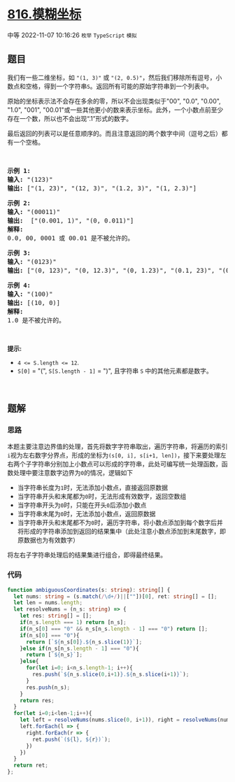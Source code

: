 # [816.模糊坐标](https://leetcode.cn/problems/ambiguous-coordinates)
<span class="diff diff-medium">中等</span>
2022-11-07 10:16:26 `枚举` `TypeScript` `模拟`
## 题目
<p>我们有一些二维坐标，如&nbsp;<code>&quot;(1, 3)&quot;</code>&nbsp;或&nbsp;<code>&quot;(2, 0.5)&quot;</code>，然后我们移除所有逗号，小数点和空格，得到一个字符串<code>S</code>。返回所有可能的原始字符串到一个列表中。</p>

<p>原始的坐标表示法不会存在多余的零，所以不会出现类似于&quot;00&quot;, &quot;0.0&quot;, &quot;0.00&quot;, &quot;1.0&quot;, &quot;001&quot;, &quot;00.01&quot;或一些其他更小的数来表示坐标。此外，一个小数点前至少存在一个数，所以也不会出现&ldquo;.1&rdquo;形式的数字。</p>

<p>最后返回的列表可以是任意顺序的。而且注意返回的两个数字中间（逗号之后）都有一个空格。</p>

<p>&nbsp;</p>

<pre>
<strong>示例 1:</strong>
<strong>输入:</strong> &quot;(123)&quot;
<strong>输出:</strong> [&quot;(1, 23)&quot;, &quot;(12, 3)&quot;, &quot;(1.2, 3)&quot;, &quot;(1, 2.3)&quot;]
</pre>

<pre>
<strong>示例 2:</strong>
<strong>输入:</strong> &quot;(00011)&quot;
<strong>输出:</strong> &nbsp;[&quot;(0.001, 1)&quot;, &quot;(0, 0.011)&quot;]
<strong>解释:</strong> 
0.0, 00, 0001 或 00.01 是不被允许的。
</pre>

<pre>
<strong>示例 3:</strong>
<strong>输入:</strong> &quot;(0123)&quot;
<strong>输出:</strong> [&quot;(0, 123)&quot;, &quot;(0, 12.3)&quot;, &quot;(0, 1.23)&quot;, &quot;(0.1, 23)&quot;, &quot;(0.1, 2.3)&quot;, &quot;(0.12, 3)&quot;]
</pre>

<pre>
<strong>示例 4:</strong>
<strong>输入:</strong> &quot;(100)&quot;
<strong>输出:</strong> [(10, 0)]
<strong>解释:</strong> 
1.0 是不被允许的。
</pre>

<p>&nbsp;</p>

<p><strong>提示: </strong></p>

<ul>
  <li><code>4 &lt;= S.length &lt;= 12</code>.</li>
  <li><code>S[0]</code> = &quot;(&quot;, <code>S[S.length - 1]</code> = &quot;)&quot;, 且字符串&nbsp;<code>S</code>&nbsp;中的其他元素都是数字。</li>
</ul>

<p>&nbsp;</p>


## 题解
### 思路
本题主要注意边界值的处理，首先将数字字符串取出，遍历字符串，将遍历的索引`i`视为左右数字分界点，形成的坐标为`(s[0, i], s[i+1, len])`，接下来要处理左右两个子字符串分别加上小数点可以形成的字符串，此处可编写统一处理函数，函数处理中要注意数字边界为`0`的情况，逻辑如下
- 当字符串长度为`1`时，无法添加小数点，直接返回原数据
- 当字符串开头和末尾都为`0`时，无法形成有效数字，返回空数组
- 当字符串开头为`0`时，只能在开头`0`后添加小数点
- 当字符串末尾为`0`时，无法添加小数点，返回原数据
- 当字符串开头和末尾都不为`0`时，遍历字符串，将小数点添加到每个数字后并将形成的字符串添加到返回的结果集中（此处注意小数点添加到末尾数字，即原数据也为有效数字）

将左右子字符串处理后的结果集进行组合，即得最终结果。

### 代码
```typescript
function ambiguousCoordinates(s: string): string[] {
  let nums: string = (s.match(/\d+/)||[""])[0], ret: string[] = [];
  let len = nums.length;
  let resolveNums = (n_s: string) => {
    let res: string[] = [];
    if(n_s.length === 1) return [n_s];
    if(n_s[0] === "0" && n_s[n_s.length - 1] === "0") return [];
    if(n_s[0] === "0"){
      return [`${n_s[0]}.${n_s.slice(1)}`];
    }else if(n_s[n_s.length - 1] === "0"){
      return [`${n_s}`];
    }else{
      for(let i=0; i<n_s.length-1; i++){
        res.push(`${n_s.slice(0,i+1)}.${n_s.slice(i+1)}`);
      }
      res.push(n_s);
    }
    return res;
  }
  for(let i=0;i<len-1;i++){
    let left = resolveNums(nums.slice(0, i+1)), right = resolveNums(nums.slice(i+1));
    left.forEach(l => {
      right.forEach(r => {
        ret.push(`(${l}, ${r})`);
      })
    })
  }
  return ret;
};
```
